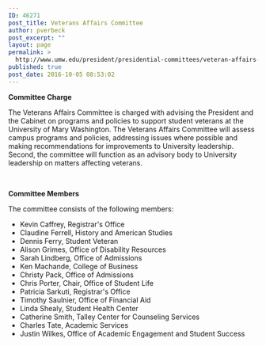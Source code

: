 ```yaml
---
ID: 46271
post_title: Veterans Affairs Committee
author: pverbeck
post_excerpt: ""
layout: page
permalink: >
  http://www.umw.edu/president/presidential-committees/veteran-affairs-committee/
published: true
post_date: 2016-10-05 08:53:02
---
```

<strong>Committee Charge</strong>

The Veterans Affairs Committee is charged with advising the President and the Cabinet on programs and policies to support student veterans at the University of Mary Washington. The Veterans Affairs Committee will assess campus programs and policies, addressing issues where possible and making recommendations for improvements to University leadership. Second, the committee will function as an advisory body to University leadership on matters affecting veterans.

&nbsp;

<strong>Committee Members</strong>

The committee consists of the following members:
<ul>
 	<li>Kevin Caffrey, Registrar's Office</li>
 	<li>Claudine Ferrell, History and American Studies</li>
 	<li>Dennis Ferry, Student Veteran</li>
 	<li>Alison Grimes, Office of Disability Resources</li>
 	<li>Sarah Lindberg, Office of Admissions</li>
 	<li>Ken Machande, College of Business</li>
 	<li>Christy Pack, Office of Admissions</li>
 	<li>Chris Porter, Chair, Office of Student Life</li>
 	<li>Patricia Sarkuti, Registrar's Office</li>
 	<li>Timothy Saulnier, Office of Financial Aid</li>
 	<li>Linda Shealy, Student Health Center</li>
 	<li>Catherine Smith, Talley Center for Counseling Services</li>
 	<li>Charles Tate, Academic Services</li>
 	<li>Justin Wilkes, Office of Academic Engagement and Student Success</li>
</ul>